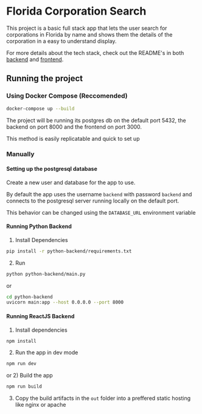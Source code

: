 # Florida Corporation Search

This project is a basic full stack app that lets the user search for corporations in Florida by name and shows them the details of the corporation in a easy to understand display.

For more details about the tech stack, check out the README's in both [backend](/python-backend) and [frontend](/react-frontend).

## Running the project

### Using Docker Compose (Reccomended)

```bash
docker-compose up --build
```

The project will be running its postgres db on the default port 5432, the backend on port 8000 and the frontend on port 3000.

This method is easily replicatable and quick to set up

### Manually

#### Setting up the postgresql database

Create a new user and database for the app to use.

By default the app uses the username `backend` with password `backend` and connects to the postgresql server running locally on the default port.

This behavior can be changed using the `DATABASE_URL` environment variable

#### Running Python Backend

1. Install Dependencies

```bash
pip install -r python-backend/requirements.txt
```

2. Run

```bash
python python-backend/main.py
```

or

```bash
cd python-backend
uvicorn main:app --host 0.0.0.0 --port 8000
```

#### Running ReactJS Backend

1. Install dependencies

```bash
npm install
```

2. Run the app in dev mode

```bash
npm run dev
```

or 2) Build the app

```bash
npm run build
```

3. Copy the build artifacts in the `out` folder into a preffered static hosting like nginx or apache
